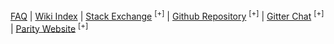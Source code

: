 [FAQ](FAQ) | [Wiki Index](README) | [Stack Exchange](https://ethereum.stackexchange.com/questions/tagged/parity?sort=votes&pageSize=50) <sup>[+]</sup> | [Github Repository](https://github.com/paritytech/parity) <sup>[+]</sup> | [Gitter Chat](https://gitter.im/ethcore/parity) <sup>[+]</sup> | [Parity Website](https://parity.io) <sup>[+]</sup>

